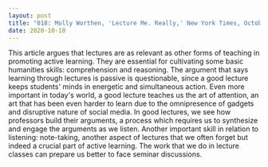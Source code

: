 ```yaml
---
layout: post
title: "018: Molly Worthen, 'Lecture Me. Really,' New York Times, October 17, 2015"
date: 2020-10-10
---
```

This article argues that lectures are as relevant as other forms of teaching in promoting active learning. They are essential for cultivating some basic humanities skills: comprehension and reasoning. The argument that says learning through lectures is passive is questionable, since a good lecture keeps students' minds in energetic and simultaneous action. Even more important in today's world, a good lecture teaches us the art of attention, an art that has been even harder to learn due to the omnipresence of gadgets and disruptive nature of social media. In good lectures, we see how professors build their arguments, a process which requires us to synthesize and engage the arguments as we listen. Another important skill in relation to listening: note-taking, another aspect of lectures that we often forget but indeed a crucial part of active learning. The work that we do in lecture classes can prepare us better to face seminar discussions.
